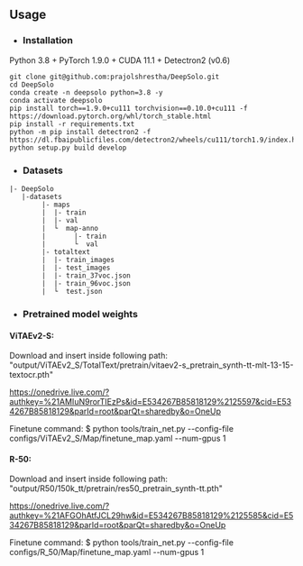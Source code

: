 ## Usage

- ### Installation

Python 3.8 + PyTorch 1.9.0 + CUDA 11.1 + Detectron2 (v0.6)
```
git clone git@github.com:prajolshrestha/DeepSolo.git
cd DeepSolo
conda create -n deepsolo python=3.8 -y
conda activate deepsolo
pip install torch==1.9.0+cu111 torchvision==0.10.0+cu111 -f https://download.pytorch.org/whl/torch_stable.html
pip install -r requirements.txt
python -m pip install detectron2 -f https://dl.fbaipublicfiles.com/detectron2/wheels/cu111/torch1.9/index.html
python setup.py build develop
```


- ### Datasets
```
|- DeepSolo 
   |-datasets
        |- maps
        |  |- train
        |  |- val
        |  └  map-anno
        |       |- train
        |       └  val
        |- totaltext
        |  |- train_images
        |  |- test_images
        |  |- train_37voc.json
        |  |- train_96voc.json
        |  └  test.json
```

- ### Pretrained model weights

#### ViTAEv2-S:
Download and insert inside following path:
"output/ViTAEv2_S/TotalText/pretrain/vitaev2-s_pretrain_synth-tt-mlt-13-15-textocr.pth"

https://onedrive.live.com/?authkey=%21AMIuN9rorTIEzPs&id=E534267B85818129%2125597&cid=E534267B85818129&parId=root&parQt=sharedby&o=OneUp

Finetune command: 
$ python tools/train_net.py --config-file configs/ViTAEv2_S/Map/finetune_map.yaml --num-gpus 1



#### R-50:
Download and insert inside following path:
"output/R50/150k_tt/pretrain/res50_pretrain_synth-tt.pth"

https://onedrive.live.com/?authkey=%21AFGOhAtfJCL29hw&id=E534267B85818129%2125585&cid=E534267B85818129&parId=root&parQt=sharedby&o=OneUp

Finetune command:
$ python tools/train_net.py --config-file configs/R_50/Map/finetune_map.yaml --num-gpus 1
